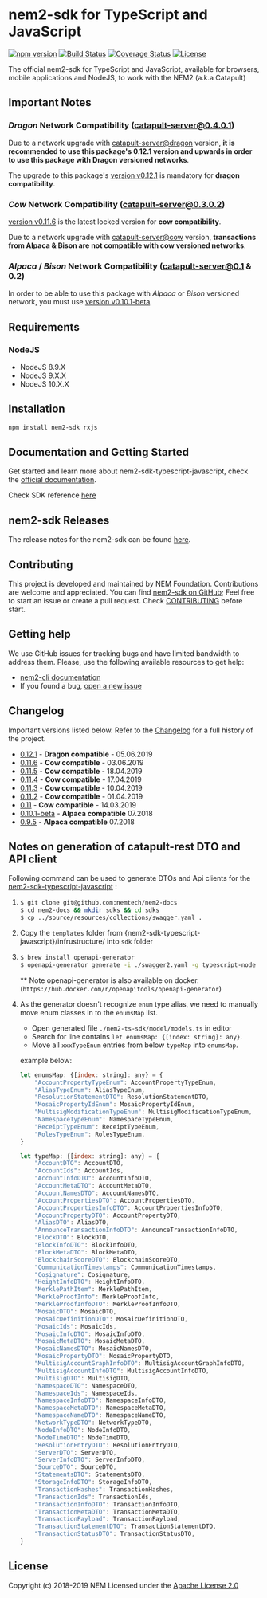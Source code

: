 # nem2-sdk for TypeScript and JavaScript

[![npm version](https://badge.fury.io/js/nem2-sdk.svg)](https://badge.fury.io/js/nem2-sdk)
[![Build Status](https://api.travis-ci.org/nemtech/nem2-sdk-typescript-javascript.svg?branch=master)](https://travis-ci.org/nemtech/nem2-sdk-typescript-javascript)
[![Coverage Status](https://coveralls.io/repos/github/nemtech/nem2-sdk-typescript-javascript/badge.svg?branch=travis-ci)](https://coveralls.io/github/nemtech/nem2-sdk-typescript-javascript?branch=travis-ci)
[![License](https://img.shields.io/badge/License-Apache%202.0-blue.svg)](https://opensource.org/licenses/Apache-2.0)

The official nem2-sdk for TypeScript and JavaScript, available for browsers, mobile applications and NodeJS, to work 
with the NEM2 (a.k.a Catapult)

## Important Notes


### _Dragon_ Network Compatibility (catapult-server@0.4.0.1)

Due to a network upgrade with [catapult-server@dragon](https://github.com/nemtech/catapult-server/releases/tag/v0.4.0.1) version, **it is recommended to use this package's 0.12.1 version and upwards in order to use this package with Dragon versioned networks**.

The upgrade to this package's [version v0.12.1](https://github.com/nemtech/nem2-sdk-typescript-javascript/releases/tag/v0.12.1) is mandatory for **dragon compatibility**.

### _Cow_ Network Compatibility (catapult-server@0.3.0.2)

[version v0.11.6](https://github.com/nemtech/nem2-sdk-typescript-javascript/releases/tag/v0.11.6) is the latest locked version for **cow compatibility**.

Due to a network upgrade with [catapult-server@cow](https://github.com/nemtech/catapult-server/releases/tag/v0.3.0.2) version, **transactions from Alpaca & Bison are not compatible with cow versioned networks**.

### _Alpaca_ / _Bison_ Network Compatibility (catapult-server@0.1 & 0.2)

In order to be able to use this package with _Alpaca_ or _Bison_ versioned network, you must use [version v0.10.1-beta](https://github.com/nemtech/nem2-sdk-typescript-javascript/releases/tag/v0.10.1-beta).

## Requirements

### NodeJS

- NodeJS 8.9.X
- NodeJS 9.X.X
- NodeJS 10.X.X

## Installation

```bash
npm install nem2-sdk rxjs
```

## Documentation and Getting Started

Get started and learn more about nem2-sdk-typescript-javascript, check the [official documentation][docs].

Check SDK reference [here][sdk-ref]

## nem2-sdk Releases

The release notes for the nem2-sdk can be found [here](CHANGELOG.md).

## Contributing

This project is developed and maintained by NEM Foundation. Contributions are welcome and appreciated. You can find [nem2-sdk on GitHub][self];
Feel free to start an issue or create a pull request. Check [CONTRIBUTING](CONTRIBUTING.md) before start.

## Getting help

We use GitHub issues for tracking bugs and have limited bandwidth to address them.
Please, use the following available resources to get help:

- [nem2-cli documentation][docs]
- If you found a bug, [open a new issue][issues]

## Changelog

Important versions listed below. Refer to the [Changelog](CHANGELOG.md) for a full history of the project.

- [0.12.1](CHANGELOG.md#0121-05-Jun-2019) - **Dragon compatible** - 05.06.2019
- [0.11.6](CHANGELOG.md#0116-03-Jun-2019) - **Cow compatible** - 03.06.2019
- [0.11.5](CHANGELOG.md#0115-18-Apr-2019) - **Cow compatible** - 18.04.2019
- [0.11.4](CHANGELOG.md#0114-17-Apr-2019) - **Cow compatible** - 17.04.2019
- [0.11.3](CHANGELOG.md#0113-10-Apr-2019) - **Cow compatible** - 10.04.2019
- [0.11.2](CHANGELOG.md#0112-1-Apr-2019) - **Cow compatible** - 01.04.2019
- [0.11](CHANGELOG.md#011-14-Mar-2019) - **Cow compatible** - 14.03.2019
- [0.10.1-beta](CHANGELOG.md#v0101-beta) - **Alpaca compatible** 07.2018
- [0.9.5](CHANGELOG.md#095-27-Jun-2018) - **Alpaca compatible** 07.2018

## Notes on generation of catapult-rest DTO and API client

Following command can be used to generate DTOs and Api clients for the [nem2-sdk-typescript-javascript](https://github.com/nemtech/nem2-sdk-typescript-javascript) :

1.
    ```bash
    $ git clone git@github.com:nemtech/nem2-docs
    $ cd nem2-docs && mkdir sdks && cd sdks
    $ cp ../source/resources/collections/swagger.yaml .
    ```
 2. Copy the `templates` folder from {nem2-sdk-typescript-javascript}/infrustructure/ into `sdk` folder

3.
    ```bash
    $ brew install openapi-generator
    $ openapi-generator generate -i ./swagger2.yaml -g typescript-node -t templates/ -o ./nem2-ts-sdk/ && rm -R nem2-ts-sdk/test
    ```
    ** Note openapi-generator is also available on docker. (`https://hub.docker.com/r/openapitools/openapi-generator`)
4. As the generator doesn't recognize `enum` type alias, we need to manually move enum classes in to the `enumsMap` list.
    - Open generated file `./nem2-ts-sdk/model/models.ts` in editor
    - Search for line contains `let enumsMap: {[index: string]: any}`.
    - Move all `xxxTypeEnum` entries from below `typeMap` into `enumsMap`.

    example below:
    ```js
    let enumsMap: {[index: string]: any} = {
        "AccountPropertyTypeEnum": AccountPropertyTypeEnum,
        "AliasTypeEnum": AliasTypeEnum,
        "ResolutionStatementDTO": ResolutionStatementDTO,
        "MosaicPropertyIdEnum": MosaicPropertyIdEnum,
        "MultisigModificationTypeEnum": MultisigModificationTypeEnum,
        "NamespaceTypeEnum": NamespaceTypeEnum,
        "ReceiptTypeEnum": ReceiptTypeEnum,
        "RolesTypeEnum": RolesTypeEnum,
    }

    let typeMap: {[index: string]: any} = {
        "AccountDTO": AccountDTO,
        "AccountIds": AccountIds,
        "AccountInfoDTO": AccountInfoDTO,
        "AccountMetaDTO": AccountMetaDTO,
        "AccountNamesDTO": AccountNamesDTO,
        "AccountPropertiesDTO": AccountPropertiesDTO,
        "AccountPropertiesInfoDTO": AccountPropertiesInfoDTO,
        "AccountPropertyDTO": AccountPropertyDTO,
        "AliasDTO": AliasDTO,
        "AnnounceTransactionInfoDTO": AnnounceTransactionInfoDTO,
        "BlockDTO": BlockDTO,
        "BlockInfoDTO": BlockInfoDTO,
        "BlockMetaDTO": BlockMetaDTO,
        "BlockchainScoreDTO": BlockchainScoreDTO,
        "CommunicationTimestamps": CommunicationTimestamps,
        "Cosignature": Cosignature,
        "HeightInfoDTO": HeightInfoDTO,
        "MerklePathItem": MerklePathItem,
        "MerkleProofInfo": MerkleProofInfo,
        "MerkleProofInfoDTO": MerkleProofInfoDTO,
        "MosaicDTO": MosaicDTO,
        "MosaicDefinitionDTO": MosaicDefinitionDTO,
        "MosaicIds": MosaicIds,
        "MosaicInfoDTO": MosaicInfoDTO,
        "MosaicMetaDTO": MosaicMetaDTO,
        "MosaicNamesDTO": MosaicNamesDTO,
        "MosaicPropertyDTO": MosaicPropertyDTO,
        "MultisigAccountGraphInfoDTO": MultisigAccountGraphInfoDTO,
        "MultisigAccountInfoDTO": MultisigAccountInfoDTO,
        "MultisigDTO": MultisigDTO,
        "NamespaceDTO": NamespaceDTO,
        "NamespaceIds": NamespaceIds,
        "NamespaceInfoDTO": NamespaceInfoDTO,
        "NamespaceMetaDTO": NamespaceMetaDTO,
        "NamespaceNameDTO": NamespaceNameDTO,
        "NetworkTypeDTO": NetworkTypeDTO,
        "NodeInfoDTO": NodeInfoDTO,
        "NodeTimeDTO": NodeTimeDTO,
        "ResolutionEntryDTO": ResolutionEntryDTO,
        "ServerDTO": ServerDTO,
        "ServerInfoDTO": ServerInfoDTO,
        "SourceDTO": SourceDTO,
        "StatementsDTO": StatementsDTO,
        "StorageInfoDTO": StorageInfoDTO,
        "TransactionHashes": TransactionHashes,
        "TransactionIds": TransactionIds,
        "TransactionInfoDTO": TransactionInfoDTO,
        "TransactionMetaDTO": TransactionMetaDTO,
        "TransactionPayload": TransactionPayload,
        "TransactionStatementDTO": TransactionStatementDTO,
        "TransactionStatusDTO": TransactionStatusDTO,
    }
    ```

## License 

Copyright (c) 2018-2019 NEM
Licensed under the [Apache License 2.0](LICENSE)

[self]: https://github.com/nemtech/nem2-sdk-typescript-javascript
[docs]: http://nemtech.github.io/getting-started/setup-workstation.html
[issues]: https://github.com/nemtech/nem2-sdk-typescript-javascript/issues
[sdk-ref]: http://nemtech.github.io/nem2-sdk-typescript-javascript

